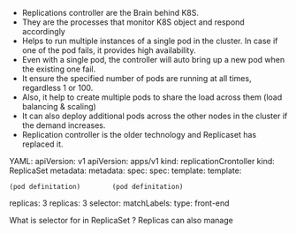 - Replications controller are the Brain behind K8S.
- They are the processes that monitor K8S object and respond accordingly
- Helps to run multiple instances of a single pod in the cluster. In case if one of the pod fails, it provides high availability.
- Even with a single pod, the controller will auto bring up a new pod when the existing one fail.
- It ensure the specified number of pods are running at all times, regardless 1 or 100.
- Also, it help to create multiple pods to share the load across them (load balancing & scaling)
- It can also deploy additional pods across the other nodes in the cluster if the demand increases.
- Replication controller is the older technology and Replicaset has replaced it.

YAML:
apiVersion: v1                                  apiVersion: apps/v1
kind: replicationCrontoller              kind: ReplicaSet
metadata:                                         metadata:
spec:                                                 spec:
   template:                                       template:
    
    (pod definitation)        (pod definitation) 

replicas: 3                                          replicas: 3
                            selector:
                               matchLabels:
                                 type: front-end


What is selector for in ReplicaSet ?
Replicas can also manage 